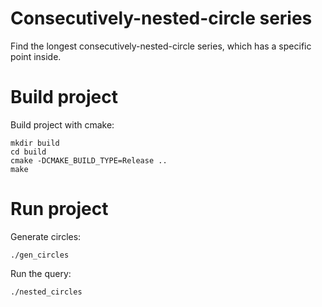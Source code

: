 # Consecutively-nested-circle series
Find the longest consecutively-nested-circle series, which has a specific point inside.

# Build project
Build project with cmake:
```
mkdir build
cd build
cmake -DCMAKE_BUILD_TYPE=Release ..
make
```

# Run project
Generate circles:
```
./gen_circles
```

Run the query:
```
./nested_circles
```
